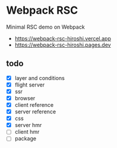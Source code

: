 # Webpack RSC

Minimal RSC demo on Webpack

- https://webpack-rsc-hiroshi.vercel.app
- https://webpack-rsc-hiroshi.pages.dev

## todo

- [x] layer and conditions
- [x] flight server
- [x] ssr
- [x] browser
- [x] client reference
- [x] server reference
- [x] css
- [x] server hmr
- [ ] client hmr
- [ ] package
